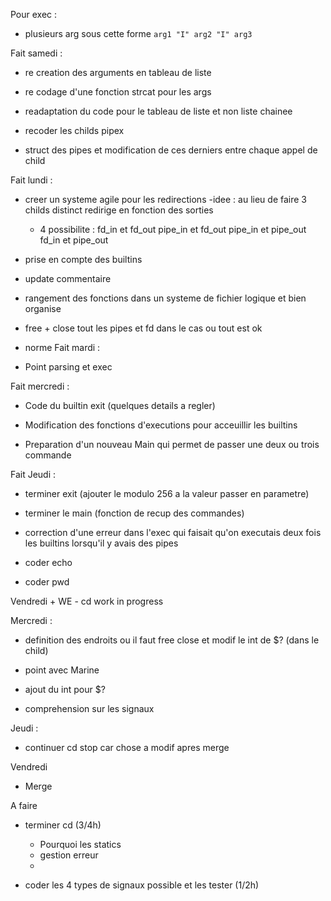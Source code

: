 Pour exec :

-	plusieurs arg sous cette forme ```arg1 "I" arg2 "I" arg3 ```

Fait samedi :

- re creation des arguments en tableau de liste

- re codage d'une fonction strcat pour les args

- readaptation du code pour le tableau de liste et non liste chainee
- recoder les childs pipex

- struct des pipes et modification de ces derniers entre chaque appel de child

Fait lundi :

- creer un systeme agile pour les redirections
	-idee : au lieu de faire 3 childs distinct redirige en fonction des sorties 
	- 4 possibilite : fd_in et fd_out
					  pipe_in et fd_out
					  pipe_in et pipe_out
					  fd_in et pipe_out

- prise en compte des builtins

- update commentaire

- rangement des fonctions dans un systeme de fichier logique et bien organise

- free + close tout les pipes et fd dans le cas ou tout est ok

- norme
Fait mardi :

-	Point parsing et exec

Fait mercredi :

-	Code du builtin exit (quelques details a regler) 

-	Modification des fonctions d'executions pour acceuillir les builtins

-	Preparation d'un nouveau Main qui permet de passer une deux ou trois commande

Fait Jeudi :

-	terminer exit (ajouter le modulo 256 a la valeur passer en 
parametre)

-	terminer le main (fonction de recup des commandes)

-	correction d'une erreur dans l'exec qui faisait qu'on executais deux 	fois les builtins lorsqu'il y avais des pipes

-	coder echo

-	coder pwd

Vendredi + WE
	- cd work in progress


Mercredi :

-	definition des endroits ou il faut free close et modif le int de $? (dans le child)

-	point avec Marine

-	ajout du int pour $?

-	comprehension sur les signaux 

Jeudi :

-	continuer cd stop car chose a modif apres merge

Vendredi 

-	Merge


A faire

- terminer cd (3/4h)
	- Pourquoi les statics 
	- gestion erreur
	- 

- coder les 4 types de signaux possible et les tester (1/2h)

